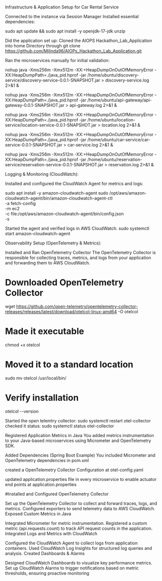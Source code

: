 Infrastructure & Application Setup for Car Rental Service

Connected to the instance via Session Manager
Installed essential dependencies:

sudo apt update && sudo apt install -y openjdk-17-jdk unzip

Did the application set up:
Cloned the AIOPS Hackathon_Lab_Application into home Directory through
git clone https://github.com/Milinda96/AIOPs_Hackathon_Lab_Application.git

Ran the microservices manually for initial validation:

nohup java -Xms256m -Xmx512m -XX:+HeapDumpOnOutOfMemoryError -XX:HeapDumpPath=./java_pid.hprof -jar /home/ubuntu/discovery-service/discovery-service-0.0.1-SNAPSHOT.jar > discovery-service.log 2>&1 &


nohup java -Xms256m -Xmx512m -XX:+HeapDumpOnOutOfMemoryError -XX:HeapDumpPath=./java_pid.hprof -jar /home/ubuntu/api-gateway/api-gateway-0.0.1-SNAPSHOT.jar > api-gateway.log 2>&1 &


nohup java -Xms256m -Xmx512m -XX:+HeapDumpOnOutOfMemoryError -XX:HeapDumpPath=./java_pid.hprof -jar /home/ubuntu/location-service/location-service-0.0.1-SNAPSHOT.jar > location.log 2>&1 &


nohup java -Xms256m -Xmx512m -XX:+HeapDumpOnOutOfMemoryError -XX:HeapDumpPath=./java_pid.hprof -jar /home/ubuntu/car-service/car-service-0.0.1-SNAPSHOT.jar > car-service.log 2>&1 &


nohup java -Xms256m -Xmx512m -XX:+HeapDumpOnOutOfMemoryError -XX:HeapDumpPath=./java_pid.hprof -jar /home/ubuntu/reservation-service/reservation-service-0.0.1-SNAPSHOT.jar > reservation.log 2>&1 &


 Logging & Monitoring (CloudWatch):

 Installed and configured the CloudWatch Agent for metrics and logs:
 
sudo apt install -y amazon-cloudwatch-agent
sudo /opt/aws/amazon-cloudwatch-agent/bin/amazon-cloudwatch-agent-ctl \
  -a fetch-config \
  -m ec2 \
  -c file:/opt/aws/amazon-cloudwatch-agent/bin/config.json \
  -s

Started the agent and verified logs in AWS CloudWatch.
sudo systemctl start amazon-cloudwatch-agent



 Observability Setup (OpenTelemetry & Metrics):

Installed and Ran OpenTelemetry Collector
The OpenTelemetry Collector is responsible for collecting traces, metrics, and logs from your application and forwarding them to AWS CloudWatch.

# Downloaded OpenTelemetry Collector
wget https://github.com/open-telemetry/opentelemetry-collector-releases/releases/latest/download/otelcol-linux-amd64 -O otelcol

# Made it executable
chmod +x otelcol

# Moved it to a standard location
sudo mv otelcol /usr/local/bin/

# Verify installation
otelcol --version

Started the open telemtry collector:
sudo systemctl restart otel-collector
checked it status:
sudo systemctl status otel-collector

Registered Application Metrics in Java
You added metrics instrumentation to your Java-based microservices using Micrometer and OpenTelemetry SDK.

Added Dependencies (Spring Boot Example)
You included Micrometer and OpenTelemetry dependencies in  pom.xml

created a  OpenTelemetry Collector Configuration at otel-config.yaml

updated application.properties file in every microservice to enable actuator end points at application.properties


#Installed and Configured OpenTelemetry Collector

Set up the OpenTelemetry Collector to collect and forward traces, logs, and metrics.
Configured exporters to send telemetry data to AWS CloudWatch.
Exposed Custom Metrics in Java

Integrated Micrometer for metric instrumentation.
Registered a custom metric (api.requests.count) to track API request counts in the application.
Integrated Logs and Metrics with CloudWatch

Configured the CloudWatch Agent to collect logs from application containers.
Used CloudWatch Log Insights for structured log queries and analysis.
Created Dashboards & Alarms

Designed CloudWatch Dashboards to visualize key performance metrics.
Set up CloudWatch Alarms to trigger notifications based on metric thresholds, ensuring proactive monitoring
